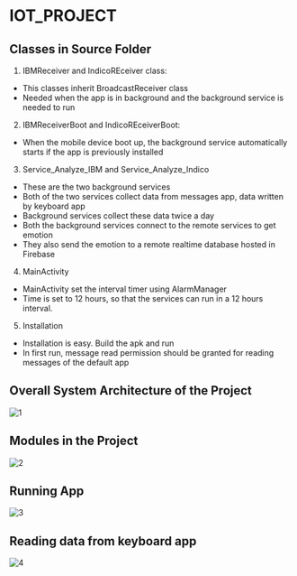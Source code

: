 # IOT_PROJECT
## Classes in Source Folder
1. IBMReceiver and IndicoREceiver class:
* This classes inherit BroadcastReceiver class 
* Needed when the app is in background and the background service is needed to run
2. IBMReceiverBoot and IndicoREceiverBoot:
* When the mobile device boot up, the background service automatically starts if the app is previously installed
3. Service_Analyze_IBM and Service_Analyze_Indico
* These are the two background services
* Both of the two services collect data from messages app, data written by keyboard app
* Background services collect these data twice a day
* Both the background services connect to the remote services to get emotion
* They also send the emotion to a remote realtime database hosted in Firebase
4. MainActivity
* MainActivity set the interval timer using AlarmManager
* Time is set to 12 hours, so that the services can run in a 12 hours interval.
5. Installation
* Installation is easy. Build the apk and run
* In first run, message read permission should be granted for reading messages of the default app


## Overall System Architecture of the Project
![1](https://user-images.githubusercontent.com/7825643/39469285-ac8dd8ee-4cf4-11e8-9d69-a41bac89f09b.png)

## Modules in the Project
![2](https://user-images.githubusercontent.com/7825643/39469332-e8180c54-4cf4-11e8-9970-2f9737534c84.png)

## Running App
![3](https://user-images.githubusercontent.com/7825643/39469397-36d7d19e-4cf5-11e8-9a6b-22c2ab3d3b40.png)

## Reading data from keyboard app
![4](https://user-images.githubusercontent.com/7825643/39469426-5dbc2b16-4cf5-11e8-9de0-773cfe548088.png)
